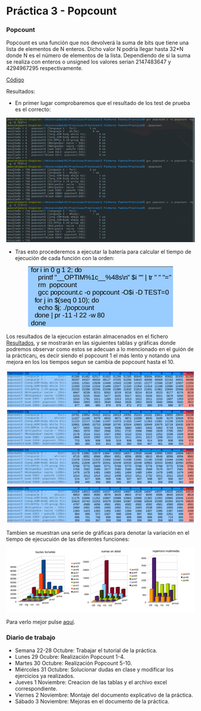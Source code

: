# Práctica 3 - Popcount


### Popcount
Popcount es una función que nos devolverá la suma de bits que tiene una lista de elementos de N enteros. Dicho valor N podría llegar hasta 32*N donde N es el número de elementos de la lista. Dependiendo de si la suma se realiza con enteros o unsigned los valores serian 2147483647 y 4294967295 respectivamente.

[Código](https://github.com/JmZero/Estructura_de_Computadores_18-19/blob/master/Practica3/Codigo/popcount.c)

Resultados:
- En primer lugar comprobaremos que el resultado de los test de prueba es el correcto:

<p align="center"> <img src="https://github.com/JmZero/Estructura_de_Computadores_18-19/blob/master/Practica3/img/test.png" title="test.png"> </p>

- Tras esto procederemos a ejecutar la batería para calcular el tiempo de ejecución de cada función con la orden:

<p align="center"> <img src="https://github.com/JmZero/Estructura_de_Computadores_18-19/blob/master/Practica3/img/comando.png" title="comando.png"> </p>

Los resultados de la ejecucion estarán almacenados en el fichero [Resultados](https://github.com/JmZero/Estructura_de_Computadores_18-19/blob/master/Practica3/Codigo/resultados.txt), y se mostrarán en las siguientes tablas y gráficas donde podremos observar como estos se adecuan a lo mencionado en el guión de la práctican¡, es decir siendo el popcount 1 el más lento y notando una mejora en los los tiempos segun se cambia de popcount hasta el 10.

<p align="center"> <img src="https://github.com/JmZero/Estructura_de_Computadores_18-19/blob/master/Practica3/img/tablas.png" title="tablas.png"> </p>

Tambien se muestran una serie de gráficas para denotar la variación en el tiempo de ejecucuión de las diferentes funciones:

<p align="center"> <img src="https://github.com/JmZero/Estructura_de_Computadores_18-19/blob/master/Practica3/img/graficas.png" title="graficas.png"> </p>

Para verlo mejor pulse [aquí](https://github.com/JmZero/Estructura_de_Computadores_18-19/blob/master/Practica3/Codigo/popcount.pdf).


### Diario de trabajo
- Semana 22-28 Octubre: Trabajar el tutorial de la práctica.
- Lunes 29 Ocubre: Realización Popcount 1-4.
- Martes 30 Octubre: Realización Popcount 5-10.
- Miércoles 31 Octubre: Solucionar dudas en clase y modificar los ejercicios ya realizados.
- Jueves 1 Noviembre: Creacion de las tablas y el archivo excel correspondiente.
- Viernes 2 Noviembre: Montaje del documento explicativo de la práctica.
- Sábado 3 Noviembre: Mejoras en el documento de la práctica. 
